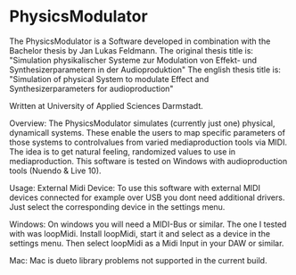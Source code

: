 # PhysicsModulator

The PhysicsModulator is a Software developed in combination with the Bachelor thesis by Jan Lukas Feldmann.
The original thesis title is: "Simulation physikalischer Systeme zur Modulation von Effekt- und Synthesizerparametern in der Audioproduktion"
The english thesis title is: "Simulation of physical System to modulate Effect and Synthesizerparameters for audioproduction"

Written at University of Applied Sciences Darmstadt.

Overview:
The PhysicsModulator simulates (currently just one) physical, dynamicall systems. These enable the users to map specific parameters of those systems to controlvalues from varied mediaproduction
tools via MIDI. The idea is to get natural feeling, randomized values to use in mediaproduction. This software is tested on Windows with audioproduction tools (Nuendo & Live 10).

Usage:
External Midi Device:
To use this software with external MIDI devices connected for example over USB you dont need additional drivers. Just select the corresponding device in the settings menu.

Windows: 
On windows you will need a MIDI-Bus or similar. The one I tested with was loopMidi. Install loopMidi, start it and select as a device in the settings menu. Then select loopMidi as a Midi Input
in your DAW or similar.

Mac:
Mac is dueto library problems not supported in the current build.
